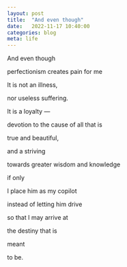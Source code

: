 ```yaml
---
layout: post
title:  "And even though"
date:   2022-11-17 10:40:00
categories: blog
meta: life
---
```


And even though

perfectionism creates pain for me

It is not an illness,

nor useless suffering.

It is a loyalty —

devotion to the cause of all that is

true and beautiful,

and a striving

towards greater wisdom and knowledge

if only

I place him as my copilot

instead of letting him drive

so that I may arrive at

the destiny that is

meant

to be.
